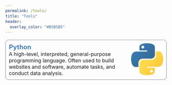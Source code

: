```yaml
---
permalink: /tools/
title: "Tools"
header:
  overlay_color: "#B5B5B5"
---
```


<p style="border:1.60px solid gray; border-radius:10px; padding:10px; font-size: 16px; margin-bottom:20px; margin-bottom:20px;">
  <img style="float: right; margin: auto 0 auto 10" src="/assets/images/tools/Python-logo-notext.svg.png" width="100px" height="100px" />
  <b style="color: #427FC8; font-size: 20px;"> Python </b><br>
  A high-level, interpreted, general-purpose programming language.
     Often used to build websites and software, automate tasks, and conduct data analysis. 
  <br style="clear: both;" />
</p>

